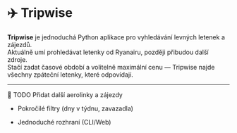 # ✈️ Tripwise

**Tripwise** je jednoduchá Python aplikace pro vyhledávání levných letenek a zájezdů.  
Aktuálně umí prohledávat letenky od Ryanairu, později přibudou další zdroje.  
Stačí zadat časové období a volitelně maximální cenu — Tripwise najde všechny zpáteční letenky, které odpovídají.

---

📝 TODO
Přidat další aerolinky a zájezdy

- Pokročilé filtry (dny v týdnu, zavazadla)

- Jednoduché rozhraní (CLI/Web)
